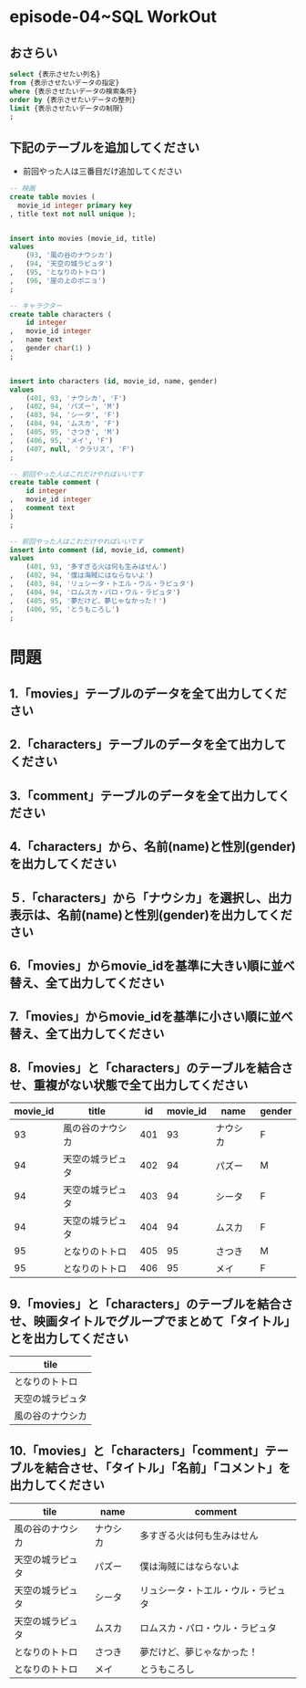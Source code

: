 # episode-04~SQL WorkOut


## おさらい
``` sql
select {表示させたい列名} 
from {表示させたいデータの指定}
where {表示させたいデータの検索条件}
order by {表示させたいデータの整列}
limit {表示させたいデータの制限}
;
```

## 下記のテーブルを追加してください
- 前回やった人は三番目だけ追加してください

``` sql
-- 映画
create table movies (
  movie_id integer primary key
, title text not null unique );


insert into movies (movie_id, title) 
values 
    (93, '風の谷のナウシカ')
,   (94, '天空の城ラピュタ') 
,   (95, 'となりのトトロ')
,   (96, '崖の上のポニョ')
;

-- キャラクター
create table characters (
    id integer
,   movie_id integer
,   name text
,   gender char(1) )
;


insert into characters (id, movie_id, name, gender)
values 
    (401, 93, 'ナウシカ', 'F')
,   (402, 94, 'パズー', 'M')
,   (403, 94, 'シータ', 'F')
,   (404, 94, 'ムスカ', 'F')
,   (405, 95, 'さつき', 'M')
,   (406, 95, 'メイ', 'F')
,   (407, null, 'クラリス', 'F')
;

-- 前回やった人はこれだけやればいいです
create table comment (
    id integer
,   movie_id integer
,   comment text
)
;

-- 前回やった人はこれだけやればいいです
insert into comment (id, movie_id, comment)
values 
    (401, 93, '多すぎる火は何も生みはせん')
,   (402, 94, '僕は海賊にはならないよ')
,   (403, 94, 'リュシータ・トエル・ウル・ラピュタ')
,   (404, 94, 'ロムスカ・パロ・ウル・ラピュタ')
,   (405, 95, '夢だけど、夢じゃなかった！')
,   (406, 95, 'とうもころし')
;
```

# 問題

## 1.「movies」テーブルのデータを全て出力してください

## 2.「characters」テーブルのデータを全て出力してください

## 3.「comment」テーブルのデータを全て出力してください

## 4.「characters」から、名前(name)と性別(gender)を出力してください

## ５.「characters」から「ナウシカ」を選択し、出力表示は、名前(name)と性別(gender)を出力してください

## 6.「movies」からmovie_idを基準に大きい順に並べ替え、全て出力してください

## 7.「movies」からmovie_idを基準に小さい順に並べ替え、全て出力してください

## 8.「movies」と「characters」のテーブルを結合させ、重複がない状態で全て出力してください

| movie_id | title | id | movie_id | name | gender |
| --- | --- | --- | --- | --- | --- |
| 93 | 風の谷のナウシカ | 401 | 93 | ナウシカ | F |
| 94 | 天空の城ラピュタ | 402 | 94 | パズー | M |
| 94 | 天空の城ラピュタ | 403 | 94 | シータ | F |
| 94 | 天空の城ラピュタ | 404 | 94 | ムスカ | F |
| 95 | となりのトトロ | 405 | 95 | さつき | M |
| 95 | となりのトトロ | 406 | 95 | メイ | F |


## 9.「movies」と「characters」のテーブルを結合させ、映画タイトルでグループでまとめて「タイトル」とを出力してください
| tile |
| --- | 
| となりのトトロ | 
| 天空の城ラピュタ | 
| 風の谷のナウシカ | 


## 10.「movies」と「characters」「comment」テーブルを結合させ、「タイトル」「名前」「コメント」を出力してください
| tile | name | comment |
| --- | --- | --- |
| 風の谷のナウシカ | ナウシカ | 多すぎる火は何も生みはせん |
| 天空の城ラピュタ | パズー | 僕は海賊にはならないよ |
| 天空の城ラピュタ | シータ | リュシータ・トエル・ウル・ラピュタ |
| 天空の城ラピュタ | ムスカ | ロムスカ・パロ・ウル・ラピュタ |
| となりのトトロ | さつき | 夢だけど、夢じゃなかった！ |
| となりのトトロ | メイ | とうもころし |
